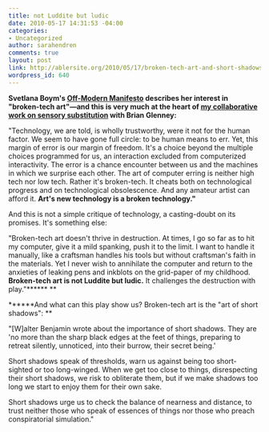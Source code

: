 ```yaml
---
title: not Luddite but ludic
date: 2010-05-17 14:31:53 -04:00
categories:
- Uncategorized
author: sarahendren
comments: true
layout: post
link: http://ablersite.org/2010/05/17/broken-tech-art-and-short-shadows/
wordpress_id: 640
---
```


**Svetlana Boym's [Off-Modern Manifesto](http://www.svetlanaboym.com/manifesto.htm) describes her interest in "broken-tech art"—and this is very much at the heart of [my collaborative work on sensory substitution](http://www.ablersite.com/2009/11/projects-search-task/) with Brian Glenney:**

"Technology, we are told, is wholly trustworthy, were              it not for the human factor. We seem to have gone full circle: to              be human means to err. Yet, this margin of error is our margin of              freedom. It's a choice beyond the multiple choices programmed for              us, an interaction excluded from computerized interactivity. The error              is a chance encounter between us and the machines in which we surprise              each other. The art of computer erring is neither high tech nor low              tech. Rather it's broken-tech. It cheats both on technological              progress and on technological obsolescence. And any amateur artist              can afford it. **Art's new technology is a broken technology."**

And this is not a simple critique of technology, a casting-doubt on its promises. It's something else:

"Broken-tech art doesn't thrive in destruction. At times,              I go so far as to hit my computer, give it a mild spanking, push it              to the limit. I want to handle it manually, like a craftsman handles              his tools but without craftsman's faith in the materials. Yet I never              wish to annihilate the computer and return to the anxieties of leaking              pens and inkblots on the grid-paper of my childhood. **Broken-tech              art is not Luddite but ludic.** It challenges the destruction              with play."****** **

******And what can this play show us? Broken-tech art is the "art of short shadows":
**

"[W]alter Benjamin              wrote about the importance of short shadows. They are 'no more              than the sharp black edges at the feet of things, preparing to retreat              silently, unnoticed, into their burrow, their secret being.'

Short shadows speak of thresholds, warn us against being too short-sighted              or too long-winged. When we get too close to things, disrespecting              their short shadows, we risk to obliterate them, but if we make shadows              too long we start to enjoy them for their own sake.

Short shadows              urge us to check the balance of nearness and distance, to trust neither              those who speak of essences of things nor those who preach conspiratorial              simulation."
